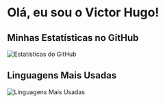 # Olá, eu sou o Victor Hugo!

## Minhas Estatísticas no GitHub
![Estatísticas do GitHub](https://github-readme-stats.vercel.app/api?username=Victor-Morvy&show_icons=true&theme=radical)

## Linguagens Mais Usadas
![Linguagens Mais Usadas](https://github-readme-stats.vercel.app/api/top-langs/?username=Victor-Morvy&layout=compact&theme=radical)

